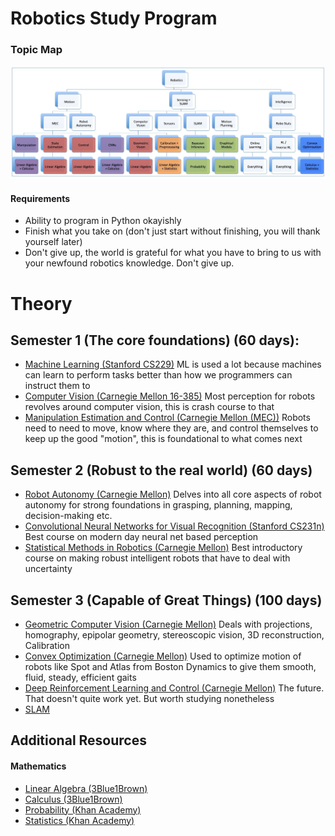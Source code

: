 # Robotics Study Program

### Topic Map
![](images/RoboticsScope.jpg)

#### Requirements
- Ability to program in Python okayishly
- Finish what you take on (don't just start without finishing, you will thank yourself later)
- Don't give up, the world is grateful for what you have to bring to us with your newfound robotics knowledge. Don't give up.

# Theory
## Semester 1 (The core foundations) (60 days):
- [Machine Learning (Stanford CS229)](https://see.stanford.edu/Course/CS229) ML is used a lot because machines can learn to perform tasks better than how we programmers can instruct them to
- [Computer Vision (Carnegie Mellon 16-385)](http://www.cs.cmu.edu/~16385/) Most perception for robots revolves around computer vision, this is crash course to that
- [Manipulation Estimation and Control (Carnegie Mellon (MEC))](https://github.com/lukaeerens93/MEC) Robots need to need to move, know where they are, and control themselves to keep up the good "motion", this is foundational to what comes next

## Semester 2 (Robust to the real world) (60 days)
- [Robot Autonomy (Carnegie Mellon)](https://www.dropbox.com/sh/qj16faks8y4t0jj/AAB5QESVdpy_qsts22J6LkBBa?dl=0) Delves into all core aspects of robot autonomy for strong foundations in grasping, planning, mapping, decision-making etc.
- [Convolutional Neural Networks for Visual Recognition (Stanford CS231n)](http://cs231n.stanford.edu/syllabus.html) Best course on modern day neural net based perception
- [Statistical Methods in Robotics (Carnegie Mellon)](https://www.dropbox.com/sh/fz28miofk05obzm/AAA2IV0LDq4H5e5C-aczPLFza?dl=0) Best introductory course on making robust intelligent robots that have to deal with uncertainty

## Semester 3 (Capable of Great Things) (100 days)
- [Geometric Computer Vision (Carnegie Mellon)](https://www.dropbox.com/sh/dv84bg2jubs37qi/AAB6R6rQUCD4dnk-R2-Hq2kIa?dl=0) Deals with projections, homography, epipolar geometry, stereoscopic vision, 3D reconstruction, Calibration
- [Convex Optimization (Carnegie Mellon)](http://www.stat.cmu.edu/~ryantibs/convexopt/) Used to optimize motion of robots like Spot and Atlas from Boston Dynamics to give them smooth, fluid, steady, efficient gaits
- [Deep Reinforcement Learning and Control (Carnegie Mellon)](http://www.andrew.cmu.edu/course/10-703) The future. That doesn't quite work yet. But worth studying nonetheless
- [SLAM]()



## Additional Resources
#### Mathematics
- [Linear Algebra (3Blue1Brown)](https://www.youtube.com/playlist?list=PLZHQObOWTQDPD3MizzM2xVFitgF8hE_ab)
- [Calculus (3Blue1Brown)](https://www.youtube.com/playlist?list=PLZHQObOWTQDMsr9K-rj53DwVRMYO3t5Yr)
- [Probability (Khan Academy)](https://www.khanacademy.org/math/ap-statistics/probability-ap)
- [Statistics (Khan Academy)](https://www.youtube.com/playlist?list=PL1328115D3D8A2566)
